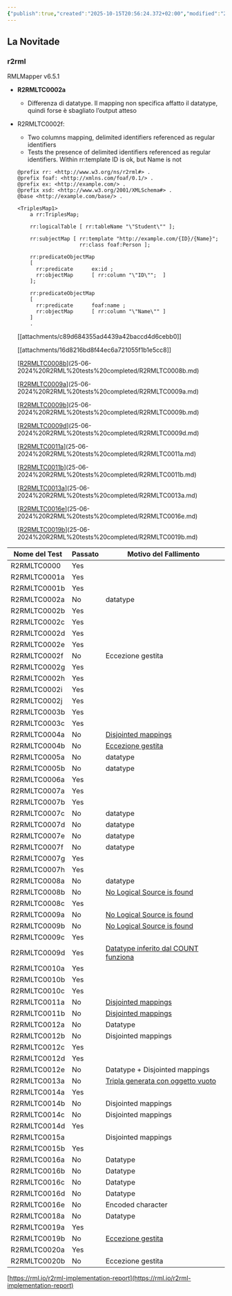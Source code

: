```yaml
---
{"publish":true,"created":"2025-10-15T20:56:24.372+02:00","modified":"2025-10-15T20:56:24.375+02:00","cssclasses":""}
---
```



## La Novitade

### r2rml

RMLMapper v6.5.1

- **R2RMLTC0002a**
    - Differenza di datatype. Il mapping non specifica affatto il datatype, quindi forse è sbagliato l’output atteso
- R2RMLTC0002f:
    - Two columns mapping, delimited identifiers referenced as regular identifiers
    - Tests the presence of delimited identifiers referenced as regular identifiers. Within rr:template ID is ok, but Name is not
    
    ```TURTLE
    @prefix rr: <http://www.w3.org/ns/r2rml#> .
    @prefix foaf: <http://xmlns.com/foaf/0.1/> .
    @prefix ex: <http://example.com/> .
    @prefix xsd: <http://www.w3.org/2001/XMLSchema#> .
    @base <http://example.com/base/> .
    
    <TriplesMap1>
        a rr:TriplesMap;
        
        rr:logicalTable [ rr:tableName "\"Student\"" ];
    
        rr:subjectMap [ rr:template "http://example.com/{ID}/{Name}";
                        rr:class foaf:Person ];
    
        rr:predicateObjectMap
        [ 
          rr:predicate		ex:id ; 
          rr:objectMap		[ rr:column "\"ID\"";  ]
        ];
    
        rr:predicateObjectMap
        [ 
          rr:predicate		foaf:name ; 
          rr:objectMap		[ rr:column "\"Name\"" ]
    	]
        .
    ```
    
    [[attachments/c89d684355ad4439a42baccd4d6cebb0]]
    
    [[attachments/16d8216bd8f44ec6a721055f1b1e5cc8]]
    
    [[R2RMLTC0008b](https://dvcs.w3.org/hg/rdb2rdf-tests/raw-file/default/D008-1table1compositeprimarykey3columns1row/manifest.ttl#tc0008b)](25-06-2024%20R2RML%20tests%20completed/R2RMLTC0008b.md)
    
    [[R2RMLTC0009a](https://dvcs.w3.org/hg/rdb2rdf-tests/raw-file/default/D009-2tables1primarykey1foreignkey/manifest.ttl#tc0009a)](25-06-2024%20R2RML%20tests%20completed/R2RMLTC0009a.md)
    
    [[R2RMLTC0009b](https://dvcs.w3.org/hg/rdb2rdf-tests/raw-file/default/D009-2tables1primarykey1foreignkey/manifest.ttl#tc0009b)](25-06-2024%20R2RML%20tests%20completed/R2RMLTC0009b.md)
    
    [[R2RMLTC0009d](https://dvcs.w3.org/hg/rdb2rdf-tests/raw-file/default/D009-2tables1primarykey1foreignkey/manifest.ttl#tc0009d)](25-06-2024%20R2RML%20tests%20completed/R2RMLTC0009d.md)
    
    [[R2RMLTC0011a](https://dvcs.w3.org/hg/rdb2rdf-tests/raw-file/default/D011-M2MRelations/manifest.ttl#tc0011a)](25-06-2024%20R2RML%20tests%20completed/R2RMLTC0011a.md)
    
    [[R2RMLTC0011b](https://dvcs.w3.org/hg/rdb2rdf-tests/raw-file/default/D011-M2MRelations/manifest.ttl#tc0011b)](25-06-2024%20R2RML%20tests%20completed/R2RMLTC0011b.md)
    
    [[R2RMLTC0013a](https://dvcs.w3.org/hg/rdb2rdf-tests/raw-file/default/D013-1table1primarykey3columns2rows1nullvalue/manifest.ttl#tc0013a)](25-06-2024%20R2RML%20tests%20completed/R2RMLTC0013a.md)
    
    [[R2RMLTC0016e](https://dvcs.w3.org/hg/rdb2rdf-tests/raw-file/default/D016-1table1primarykey10columns3rowsSQLdatatypes/manifest.ttl#tc0016e)](25-06-2024%20R2RML%20tests%20completed/R2RMLTC0016e.md)
    
    [[R2RMLTC0019b](https://dvcs.w3.org/hg/rdb2rdf-tests/raw-file/default/D019-1table1primarykey3columns3rows/manifest.ttl#tc0019b)](25-06-2024%20R2RML%20tests%20completed/R2RMLTC0019b.md)
    

| Nome del Test | Passato | Motivo del Fallimento |
| --- | --- | --- |
| R2RMLTC0000 | Yes |  |
| R2RMLTC0001a | Yes |  |
| R2RMLTC0001b | Yes |  |
| R2RMLTC0002a | No | datatype |
| R2RMLTC0002b | Yes |  |
| R2RMLTC0002c | Yes |  |
| R2RMLTC0002d | Yes |  |
| R2RMLTC0002e | Yes |  |
| R2RMLTC0002f | No | Eccezione gestita |
| R2RMLTC0002g | Yes |  |
| R2RMLTC0002h | Yes |  |
| R2RMLTC0002i | Yes |  |
| R2RMLTC0002j | Yes |  |
| R2RMLTC0003b | Yes |  |
| R2RMLTC0003c | Yes |  |
| R2RMLTC0004a | No | [Disjointed mappings](https://www.notion.so/R2RMLTC0004a-150c50216dc84dec986ac13d8ed4b3de?pvs=21) |
| R2RMLTC0004b | No | [Eccezione gestita](https://www.notion.so/R2RMLTC0004b-038dacf025db4417a31a2daf7fa3e9cf?pvs=21) |
| R2RMLTC0005a | No | datatype |
| R2RMLTC0005b | No | datatype |
| R2RMLTC0006a | Yes |  |
| R2RMLTC0007a | Yes |  |
| R2RMLTC0007b | Yes |  |
| R2RMLTC0007c | No | datatype |
| R2RMLTC0007d | No | datatype |
| R2RMLTC0007e | No | datatype |
| R2RMLTC0007f | No | datatype |
| R2RMLTC0007g | Yes |  |
| R2RMLTC0007h | Yes |  |
| R2RMLTC0008a | No | datatype |
| R2RMLTC0008b | No | [No Logical Source is found](https://www.notion.so/R2RMLTC0008b-e401e5c242ea496e97cc121e3fc9e96f?pvs=21) |
| R2RMLTC0008c | Yes |  |
| R2RMLTC0009a | No | [No Logical Source is found](https://www.notion.so/R2RMLTC0009a-217354a0e01246e4b7f5243b04554002?pvs=21) |
| R2RMLTC0009b | No | [No Logical Source is found](https://www.notion.so/R2RMLTC0009b-88084f468eac42c48480552bcd6dd57c?pvs=21) |
| R2RMLTC0009c | Yes |  |
| R2RMLTC0009d | Yes | [Datatype inferito dal COUNT funziona](https://www.notion.so/R2RMLTC0009d-0c54d330b5b34433a7d1fe73119f69f5?pvs=21) |
| R2RMLTC0010a | Yes |  |
| R2RMLTC0010b | Yes |  |
| R2RMLTC0010c | Yes |  |
| R2RMLTC0011a | No | [Disjointed mappings](https://www.notion.so/R2RMLTC0011a-3d09b93bc0894f6caed8015548c6b703?pvs=21) |
| R2RMLTC0011b | No | [Disjointed mappings](https://www.notion.so/R2RMLTC0011b-b55e0ea8f79e464b823291ed2388685a?pvs=21) |
| R2RMLTC0012a | No | Datatype |
| R2RMLTC0012b | No | Disjointed mappings |
| R2RMLTC0012c | Yes |  |
| R2RMLTC0012d | Yes |  |
| R2RMLTC0012e | No | Datatype + Disjointed mappings |
| R2RMLTC0013a | No | [Tripla generata con oggetto vuoto](https://www.notion.so/R2RMLTC0013a-a84d9691ee6a422d8e092065e4af4afd?pvs=21) |
| R2RMLTC0014a | Yes |  |
| R2RMLTC0014b | No | Disjointed mappings |
| R2RMLTC0014c | No | Disjointed mappings |
| R2RMLTC0014d | Yes |  |
| R2RMLTC0015a |  | Disjointed mappings |
| R2RMLTC0015b | Yes |  |
| R2RMLTC0016a | No | Datatype |
| R2RMLTC0016b | No | Datatype |
| R2RMLTC0016c | No | Datatype |
| R2RMLTC0016d | No | Datatype |
| R2RMLTC0016e | No | Encoded character |
| R2RMLTC0018a | No | Datatype |
| R2RMLTC0019a | Yes |  |
| R2RMLTC0019b | No | [Eccezione gestita](https://www.notion.so/R2RMLTC0019b-ed5138b8546d4d229940469ab8475ce1?pvs=21) |
| R2RMLTC0020a | Yes |  |
| R2RMLTC0020b | No | Eccezione gestita |

[https://rml.io/r2rml-implementation-report](https://rml.io/r2rml-implementation-report)